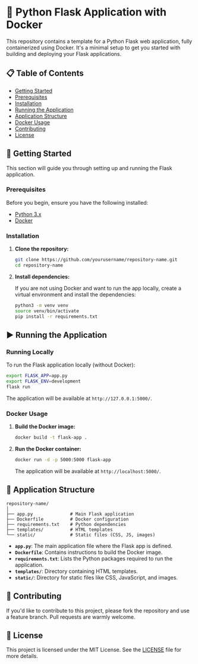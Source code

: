 # 🐍 Python Flask Application with Docker

This repository contains a template for a Python Flask web application, fully containerized using Docker. It's a minimal setup to get you started with building and deploying your Flask applications.

## 📋 Table of Contents

- [Getting Started](#getting-started)
- [Prerequisites](#prerequisites)
- [Installation](#installation)
- [Running the Application](#running-the-application)
- [Application Structure](#application-structure)
- [Docker Usage](#docker-usage)
- [Contributing](#contributing)
- [License](#license)

## 🚀 Getting Started

This section will guide you through setting up and running the Flask application.

### Prerequisites

Before you begin, ensure you have the following installed:

- [Python 3.x](https://www.python.org/downloads/)
- [Docker](https://www.docker.com/get-started)

### Installation

1. **Clone the repository:**

   ```bash
   git clone https://github.com/yourusername/repository-name.git
   cd repository-name
   ```

2. **Install dependencies:**

   If you are not using Docker and want to run the app locally, create a virtual environment and install the dependencies:

   ```bash
   python3 -m venv venv
   source venv/bin/activate
   pip install -r requirements.txt
   ```

## ▶️ Running the Application

### Running Locally

To run the Flask application locally (without Docker):

```bash
export FLASK_APP=app.py
export FLASK_ENV=development
flask run
```

The application will be available at `http://127.0.0.1:5000/`.

### Docker Usage

1. **Build the Docker image:**

   ```bash
   docker build -t flask-app .
   ```

2. **Run the Docker container:**

   ```bash
   docker run -d -p 5000:5000 flask-app
   ```

   The application will be available at `http://localhost:5000/`.

## 📁 Application Structure

```
repository-name/
│
├── app.py              # Main Flask application
├── Dockerfile          # Docker configuration
├── requirements.txt    # Python dependencies
├── templates/          # HTML templates
└── static/             # Static files (CSS, JS, images)
```

- **`app.py`**: The main application file where the Flask app is defined.
- **`Dockerfile`**: Contains instructions to build the Docker image.
- **`requirements.txt`**: Lists the Python packages required to run the application.
- **`templates/`**: Directory containing HTML templates.
- **`static/`**: Directory for static files like CSS, JavaScript, and images.

## 🤝 Contributing

If you'd like to contribute to this project, please fork the repository and use a feature branch. Pull requests are warmly welcome.

## 📄 License

This project is licensed under the MIT License. See the [LICENSE](LICENSE) file for more details.

